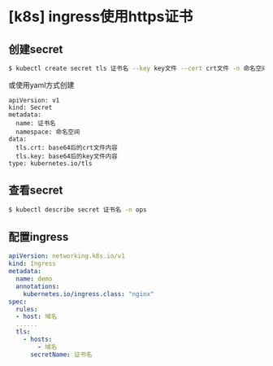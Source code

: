 # [k8s] ingress使用https证书

## 创建secret

```bash
$ kubectl create secret tls 证书名 --key key文件 --cert crt文件 -n 命名空间
```

或使用yaml方式创建

```
apiVersion: v1
kind: Secret
metadata:
  name: 证书名
  namespace: 命名空间
data:
  tls.crt: base64后的crt文件内容 
  tls.key: base64后的key文件内容 
type: kubernetes.io/tls
```

## 查看secret


```bash
$ kubectl describe secret 证书名 -n ops
```

## 配置ingress

```yaml
apiVersion: networking.k8s.io/v1
kind: Ingress
metadata:
  name: demo
  annotations:
    kubernetes.io/ingress.class: "nginx"
spec:
  rules:
  - host: 域名
  ......
  tls:
    - hosts:
        - 域名
      secretName: 证书名
```


